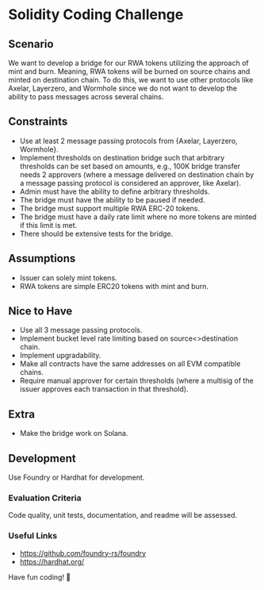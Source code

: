 # Solidity Coding Challenge

## Scenario

We want to develop a bridge for our RWA tokens utilizing the approach of mint and burn. 
Meaning, RWA tokens will be burned on source chains and minted on destination chain. 
To do this, we want to use other protocols like Axelar, Layerzero, and Wormhole since we do not want to develop the ability to pass messages across several chains.

## Constraints

- Use at least 2 message passing protocols from {Axelar, Layerzero, Wormhole}.
- Implement thresholds on destination bridge such that arbitrary thresholds can be set based on amounts, e.g., 100K bridge transfer needs 2 approvers (where a message delivered on destination chain by a message passing protocol is considered an approver, like Axelar).
- Admin must have the ability to define arbitrary thresholds.
- The bridge must have the ability to be paused if needed.
- The bridge must support multiple RWA ERC-20 tokens.
- The bridge must have a daily rate limit where no more tokens are minted if this limit is met.
- There should be extensive tests for the bridge.

## Assumptions

- Issuer can solely mint tokens.
- RWA tokens are simple ERC20 tokens with mint and burn.

## Nice to Have

- Use all 3 message passing protocols.
- Implement bucket level rate limiting based on source<>destination chain.
- Implement upgradability.
- Make all contracts have the same addresses on all EVM compatible chains.
- Require manual approver for certain thresholds (where a multisig of the issuer approves each transaction in that threshold).

## Extra

- Make the bridge work on Solana.

## Development

Use Foundry or Hardhat for development.

### Evaluation Criteria

Code quality, unit tests, documentation, and readme will be assessed.

### Useful Links
- https://github.com/foundry-rs/foundry
- https://hardhat.org/ 


Have fun coding! 🚀
